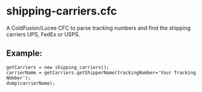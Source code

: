 # **shipping-carriers.cfc**

A ColdFusion/Lucee CFC to parse tracking numbers and find the shipping carriers UPS, FedEx or USPS.

## **Example:**
`getCarriers = new shipping_carriers();`  
`carrierName = getCarriers.getShipperName(trackingNumber='Your Tracking NUmber');`  
`dump(carrierName);`  
